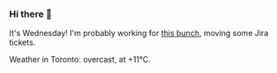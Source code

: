 ### Hi there :wave:

It's Wednesday! I'm probably working for [this bunch](https://github.com/kohofinancial), moving some Jira tickets.

Weather in Toronto: overcast, at +11°C.
